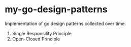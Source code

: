 # my-go-design-patterns

Implementation of go design patterns collected over time.

1. Single Responsility Principle
2. Open-Closed Principle
